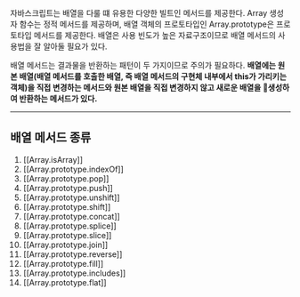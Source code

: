 자바스크립트는 배열을 다룰 떄 유용한 다양한 빌트인 메서드를 제공한다. Array  생성자 함수는 정적 메서드를 제공하며, 배열 객체의 프로토타입인 Array.prototype은 프로토타입 메서드를 제공한다. 배열은 사용 빈도가 높은 자료구조이므로 배열 메서드의 사용법을 잘 알아둘 필요가 있다.

배열 메서드는 결과물을 반환하는 패턴이 두 가지이므로 주의가 필요하다. **배열에는 원본 배열(배열 메서드를 호출한 배열, 즉 배열 메서드의 구현체 내부에서 this가 가리키는 객체)을 직접 변경하는 메서드와 원본 배열을 직접 변경하지 않고 새로운 배열을 생성하여 반환하는 메서드가 있다.** 

---
## 배열 메서드 종류

1. [[Array.isArray]]
2. [[Array.prototype.indexOf]]
3. [[Array.prototype.pop]]
4. [[Array.prototype.push]]
5. [[Array.prototype.unshift]]
6. [[Array.prototype.shift]]
7. [[Array.prototype.concat]]
8. [[Array.prototype.splice]]
9. [[Array.prototype.slice]]
10. [[Array.prototype.join]]
11. [[Array.prototype.reverse]]
12. [[Array.prototype.fill]]
13. [[Array.prototype.includes]]
14. [[Array.prototype.flat]]
